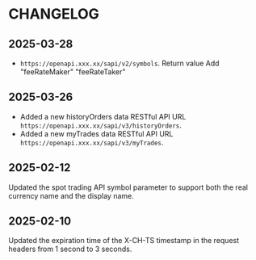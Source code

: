 # CHANGELOG

## 2025-03-28

* `https://openapi.xxx.xx/sapi/v2/symbols`. Return value Add "feeRateMaker" "feeRateTaker"

## 2025-03-26

* Added a new historyOrders data RESTful API URL `https://openapi.xxx.xx/sapi/v3/historyOrders`.
* Added a new myTrades data RESTful API URL `https://openapi.xxx.xx/sapi/v3/myTrades`.

## 2025-02-12

Updated the spot trading API symbol parameter to support both the real currency name and the display name.

## 2025-02-10

Updated the expiration time of the X-CH-TS timestamp in the request headers from 1 second to 3 seconds.
